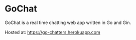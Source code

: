 # GoChat
GoChat is a real time chatting web app written in Go and Gin.

Hosted at: https://go-chatters.herokuapp.com
